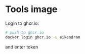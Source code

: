 # Tools image

Login to ghcr.io:
```sh
# push to ghcr.io
docker login ghcr.io -u eikendram
```
and enter token